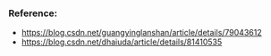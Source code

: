 <h3>Reference:</h3>

* https://blog.csdn.net/guangyinglanshan/article/details/79043612
* https://blog.csdn.net/dhaiuda/article/details/81410535 